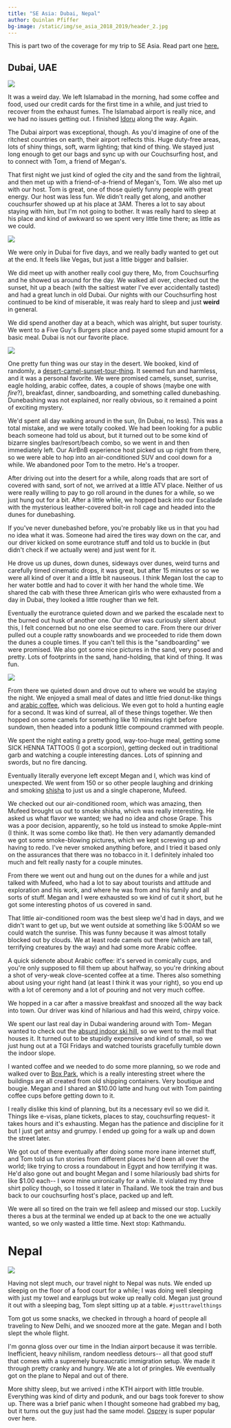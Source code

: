 ```yaml
---
title: "SE Asia: Dubai, Nepal"
author: Quinlan Pfiffer
bg-image: /static/img/se_asia_2018_2019/header_2.jpg
---
```


This is part two of the coverage for my trip to SE Asia. Read part one
[here.](/posts/2019-03-25-SE_Asia_Retrospect)

## Dubai, UAE

<img src="/static/img/se_asia_2018_2019/dubai_1.jpg"></img>

It was a weird day. We left Islamabad in the morning, had some coffee and food,
used our credit cards for the first time in a while, and just tried to recover
from the exhaust fumes. The Islamabad airport is really nice, and we had no
issues getting out. I finished [Idoru](https://en.wikipedia.org/wiki/Idoru) 
along the way. Again.

The Dubai airport was exceptional, though. As you'd imagine of one of the
ritchest countries on earth, their airport relfects this. Huge duty-free areas,
lots of shiny things, soft, warm lighting; that kind of thing. We stayed just
long enough to get our bags and sync up with our Couchsurfing host, and to
connect with Tom, a friend of Megan's.

That first night we just kind of ogled the city and the sand from the lightrail,
and then met up with a friend-of-a-friend of Megan's, Tom. We also met up with our host. 
Tom is great, one of those quietly funny people with great energy. Our host was less
fun. We didn't really get along, and another couchsurfer showed up at his place at 3AM. 
Theres a lot to say about staying with him, but I'm not going to bother.
It was really hard to sleep at his place and kind of awkward so we spent very little 
time there; as little as we could.

<img src="/static/img/se_asia_2018_2019/dubai_2.jpg"></img>

We were only in Dubai for five days, and we really badly wanted to get out at the end. 
It feels like Vegas, but just a little bigger and ballsier.

We did meet up with another really cool guy there, Mo, from Couchsurfing and he
showed us around for the day. We walked all over, checked out the sunset, hit up
a beach (with the saltiest water I've ever accidentally tasted) and had a great
lunch in old Dubai. Our nights with our Couchsurfing host continued to be kind
of miserable, it was realy hard to sleep and just __weird__ in general.

We did spend another day at a beach, which was alright, but super
touristy. We went to a Five Guy's Burgers place and payed some stupid amount for
a basic meal. Dubai is not our favorite place.

<img src="/static/img/se_asia_2018_2019/dubai_3.jpg"></img>

One pretty fun thing was our stay in the desert. We booked, kind of randomly, a
[desert-camel-sunset-tour-thing](https://www.airbnb.com/experiences/232274). It
seemed fun and harmless, and it was a personal favorite. We were promised
camels, sunset, sunrise, eagle holding, arabic coffee, dates,
a couple of shows (maybe one with *fire*?), breakfast, dinner,
sandboarding, and something called dunebashing. Dunebashing was not explained,
nor really obvious, so it remained a point of exciting mystery.

We'd spent all day walking around in the sun, (In Dubai, no less).
This was a total mistake, and we were totally cooked. 
We had been looking for a public beach someone had told us about, but it turned
out to be some kind of bizarre singles bar/resort/beach combo, so we went in and 
then immediately left. Our AirBnB experience host picked us up right from there, 
so we were able to hop into an air-conditioned SUV and cool down for a while. 
We abandoned poor Tom to the metro. He's a trooper.

After driving out into the desert for a while, along roads that are sort of
covered with sand, sort of not, we arrived at a little ATV place. Neither of us
were really willing to pay to go roll around in the dunes for a while, so we
just hung out for a bit. After a little whlie, we hopped back into our Escalade
with the mysterious leather-covered bolt-in roll cage and headed into the dunes
for dunebashing.

If you've never dunebashed before, you're probably like us in that you had no
idea what it was. Someone had aired the tires way down on the car, and our
driver kicked on some eurotrance stuff and told us to buckle in (but didn't
check if we actually were) and just went for it.

He drove us up dunes, down dunes, sideways over dunes, weird turns and carefully
timed cinematic drops, it was great, but after 15 minutes or so we were all kind
of over it and a little bit nauseous. I think Megan lost the cap to her water
bottle and had to cover it with her hand the whole time. We shared the cab with
these three American girls who were exhausted from a day in Dubai, they looked a
little rougher than we felt.

Eventually the eurotrance quieted down and we parked the escalade next to the
burned out husk of another one. Our driver was curiously silent about this, I
felt concerned but no one else seemed to care. From there our driver 
pulled out a couple ratty
snowboards and we proceeded to ride them down the dunes a couple times. If you
can't tell this is the "sandboarding" we were promised. We also
got some nice pictures in the sand, very posed and pretty. Lots of footprints in
the sand, hand-holding, that kind of thing. It was fun.

<img src="/static/img/se_asia_2018_2019/dubai_4.jpg"></img>

From there we quieted down and drove out to where we would be staying the night.
We enjoyed a small meal of dates and little fried donut-like things and [arabic
coffee](https://en.wikipedia.org/wiki/Arabic_coffee), which was delicious. 
We even got to hold a hunting eagle for a second. It was kind of surreal, 
all of these things together.  We then
hopped on some camels for something like 10 minutes right before sundown,
then headed into a podunk little compound crammed with people.

We spent the night eating a pretty good, way-too-huge meal, getting some SICK
HENNA TATTOOS (I got a scorpion), getting decked out in traditional garb and
watching a couple interesting dances. Lots of spinning and swords, but no fire
dancing.

Eventually literally everyone left except Megan and I, which was kind of
unexpected. We went from 150 or so other people laughing and drinking and
smoking [shisha](https://en.wikipedia.org/wiki/Hookah) to just us and a single
chaperone, Mufeed.

We checked out our air-conditioned room, which was amazing, then Mufeed brought
us out to smoke shisha, which was really interesting. He asked us what flavor we
wanted; we had no idea and chose Grape. This was a poor decision, apparently, so
he told us instead to smoke Apple-mint (I think. It was some combo like that). He then 
very adamantly demanded we got some smoke-blowing pictures, which we kept
screwing up and having to redo. I've never smoked anything before, and I tried it based 
only on the assurances that there was no tobacco in it. I definitely inhaled too much and 
felt really nasty for a couple minutes.

From there we went out and hung out on the dunes for a while and just talked
with Mufeed, who had a lot to say about tourists and attitude and exploration
and his work, and where he was from and his family and all sorts of stuff. Megan
and I were exhausted so we kind of cut it short, but he got some interesting
photos of us covered in sand.

That little air-conditioned room was the best sleep we'd had in days, and we
didn't want to get up, but we went outside at something like 5:00AM so we could
watch the sunrise. This was funny because it was almost totally blocked out by clouds.
We at least rode camels out there (which are tall, terrifying creatures by the way) and 
had some more Arabic coffee. 

A quick sidenote about Arabic coffee: it's served in comically cups, and
you're only supposed to fill them up about halfway, so you're drinking about a
shot of very-weak clove-scented coffee at a time. Theres also something about
using your right hand (at least I think it was your right), so you end up with a
lot of ceremony and a lot of pouring and not very much coffee.

We hopped in a car after a massive breakfast and snoozed all the
way back into town. Our driver was kind of hilarious and had this weird, chirpy
voice.

We spent our last real day in Dubai wandering around with Tom- Megan wanted to check out
the [absurd indoor ski hill](https://en.wikipedia.org/wiki/Ski_Dubai), so we went 
to the mall that houses it. It turned
out to be stupidly expensive and kind of small, so we just hung out at a TGI
Fridays and watched tourists gracefully tumble down the indoor slope.

I wanted coffee and we needed to do some more planning, so we rode and walked
over to [Box Park](), which is a really interesting street where the buildings
are all created from old shipping containers. Very boutique and bougie. Megan
and I shared an $10.00 latte and hung out with Tom painting coffee cups before
getting down to it.

I really dislike this kind of planning, but its a necessary evil so we did it.
Things like e-visas, plane tickets, places to stay, couchsurfing request- it
takes hours and it's exhausting. Megan has the patience and discipline for it
but I just get antsy and grumpy. I ended up going for a walk up and down the
street later.

We got out of there eventually after doing some more inane internet stuff, and
Tom told us fun stories from different places he'd been all over the world; like
trying to cross a roundabout in Egypt and how terrifying it was. He'd also gone
out and bought Megan and I some hilariously bad shirts for like $1.00 each-- I
wore mine unironically for a while. It violated my three shirt policy though, so
I tossed it later in Thailand. We took the train and bus back to our 
couchsurfing host's place, packed up and left.

We were all so tired on the train we fell asleep and missed our stop. Luckily
theres a bus at the terminal we ended up at back to the one we actually wanted,
so we only wasted a little time. Next stop: Kathmandu.

# Nepal

<img src="/static/img/se_asia_2018_2019/nepal_1.jpg"></img>

Having not slept much, our travel night to Nepal was nuts. We ended up sleepig
on the floor of a food court for a while; I was doing well sleeping with just my
towel and earplugs but woke up really cold. Megan just ground it out with a
sleeping bag, Tom slept sitting up at a table. `#justtravelthings`

Tom got us some snacks, we checked in through a hoard of people all traveling to
New Delhi, and we snoozed more at the gate. Megan and I both slept the whole
flight.

I'm gonna gloss over our time in the Indian airport because it was terrible.
Inefficient, heavy nihilism, random needless detours-- all that good stuff 
that comes with a supremely bureaucratic immigration setup. We made it through
pretty cranky and hungry. We ate a lot of pringles. We eventually got on the
plane to Nepal and out of there.

More shitty sleep, but we arrived i nthe KTH airport with little trouble.
Everything was kind of dirty and podunk, and our bags took forever to show up.
There was a brief panic when I thought someone had grabbed my bag, but it turns
out the guy just had the same model. [Osprey](https://www.osprey.com/) is super popular over here.
